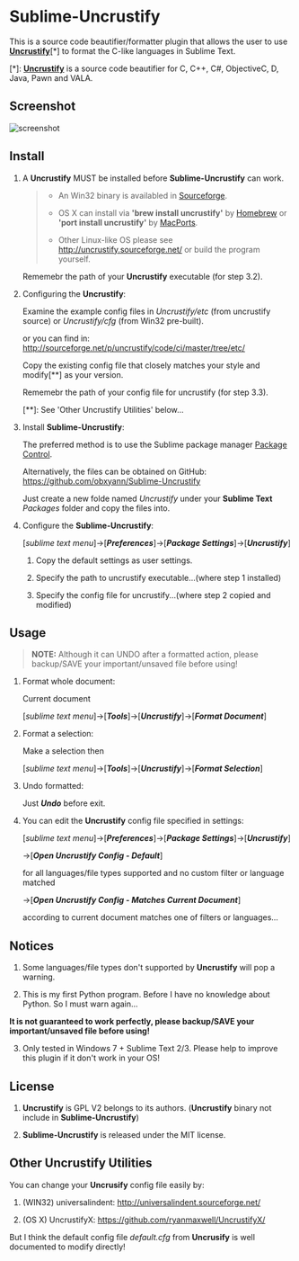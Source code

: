 # Sublime-Uncrustify

This is a source code beautifier/formatter plugin that allows the user to use [**Uncrustify**](http://uncrustify.sourceforge.net/)[*] to format the C-like languages in Sublime Text.

[*]: [**Uncrustify**](http://uncrustify.sourceforge.net/) is a source code beautifier for C, C++, C#, ObjectiveC, D, Java, Pawn and VALA.

## Screenshot

![screenshot](https://raw.github.com/obxyann/Sublime-Uncrustify/master/Screenshot.gif)

## Install

1. A **Uncrustify** MUST be installed before **Sublime-Uncrustify** can work.

   >- An Win32 binary is availabled in [Sourceforge](http://sourceforge.net/projects/uncrustify/files/).
   >
   >- OS X can install via **'brew install uncrustify'** by [Homebrew](http://brew.sh/) or **'port install uncrustify'** by [MacPorts](https://www.macports.org/).
   >
   >- Other Linux-like OS please see http://uncrustify.sourceforge.net/ or build the program yourself.

   Rememebr the path of your **Uncrustify** executable (for step 3.2).

2. Configuring the **Uncrustify**:

    Examine the example config files in *Uncrustify/etc* (from uncrustify source) or *Uncrustify/cfg* (from Win32 pre-built).

    or you can find in:
    http://sourceforge.net/p/uncrustify/code/ci/master/tree/etc/

    Copy the existing config file that closely matches your style and modify[**] as your version.

    Rememebr the path of your config file for uncrustify (for step 3.3).

    [**]: See 'Other Uncrustify Utilities' below...

2. Install **Sublime-Uncrustify**:

    The preferred method is to use the Sublime package manager [Package Control](https://packagecontrol.io/).

    Alternatively, the files can be obtained on GitHub:
    https://github.com/obxyann/Sublime-Uncrustify

    Just create a new folde named *Uncrustify* under your **Sublime Text** *Packages* folder and copy the files into.

3. Configure the **Sublime-Uncrustify**:

    [*sublime text menu*]->[***Preferences***]->[***Package Settings***]->[***Uncrustify***]

    1. Copy the default settings as user settings.

    2. Specify the path to uncrustify executable...(where step 1 installed)

    3. Specify the config file for uncrustify...(where step 2 copied and modified)

## Usage

> **NOTE:** Although it can UNDO after a formatted action, please backup/SAVE your important/unsaved file before using!

1. Format whole document:

    Current document

    [*sublime text menu*]->[***Tools***]->[***Uncrustify***]->[***Format Document***]

2. Format a selection:

    Make a selection then

    [*sublime text menu*]->[***Tools***]->[***Uncrustify***]->[***Format Selection***]

3. Undo formatted:

    Just ***Undo*** before exit.

4. You can edit the **Uncrustify** config file specified in settings:

    [*sublime text menu*]->[***Preferences***]->[***Package Settings***]->[***Uncrustify***]

    ->[***Open Uncrustify Config - Default***]

      for all languages/file types supported and no custom filter or language matched

    ->[***Open Uncrustify Config - Matches Current Document***]

      according to current document matches one of filters or languages...

## Notices

1. Some languages/file types don't supported by **Uncrustify** will pop a warning.

2. This is my first Python program. Before I have no knowledge about Python. So I must warn again...

  **It is not guaranteed to work perfectly, please backup/SAVE your important/unsaved file before using!**

3. Only tested in Windows 7 + Sublime Text 2/3. Please help to improve this plugin if it don't work in your OS!

## License

1. **Uncrustify** is GPL V2 belongs to its authors. (**Uncrustify** binary not include in **Sublime-Uncrustify**)

2. **Sublime-Uncrustify** is released under the MIT license.

## Other Uncrustify Utilities

You can change your **Uncrusify** config file easily by:

1. (WIN32) universalindent: http://universalindent.sourceforge.net/

2. (OS X) UncrustifyX: https://github.com/ryanmaxwell/UncrustifyX/

But I think the default config file *default.cfg* from **Uncrusify** is well documented to modify directly!

